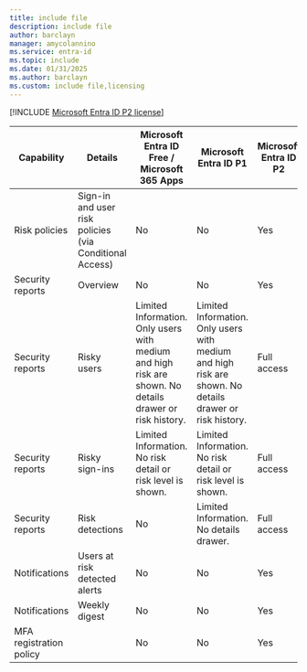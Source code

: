 ```yaml
---
title: include file
description: include file
author: barclayn
manager: amycolannino
ms.service: entra-id
ms.topic: include
ms.date: 01/31/2025
ms.author: barclayn
ms.custom: include file,licensing
---
```



[!INCLUDE [Microsoft Entra ID P2 license](~/includes/entra-p2-license.md)]

| Capability | Details | Microsoft Entra ID Free / Microsoft 365 Apps | Microsoft Entra ID P1 | Microsoft Entra ID P2 | Microsoft Entra Suite |
| --- | --- | --- | --- | --- | --- |
| Risk policies | Sign-in and user risk policies (via Conditional Access) | No | No | Yes | Yes |
| Security reports | Overview | No | No | Yes | Yes |
| Security reports | Risky users | Limited Information. Only users with medium and high risk are shown. No details drawer or risk history. | Limited Information. Only users with medium and high risk are shown. No details drawer or risk history. | Full access| Yes |
| Security reports | Risky sign-ins | Limited Information. No risk detail or risk level is shown. | Limited Information. No risk detail or risk level is shown. | Full access | Yes |
| Security reports | Risk detections | No | Limited Information. No details drawer.| Full access | Yes |
| Notifications | Users at risk detected alerts | No | No | Yes | Yes |
| Notifications | Weekly digest | No | No | Yes | Yes |
| MFA registration policy |   | No | No | Yes | Yes |
